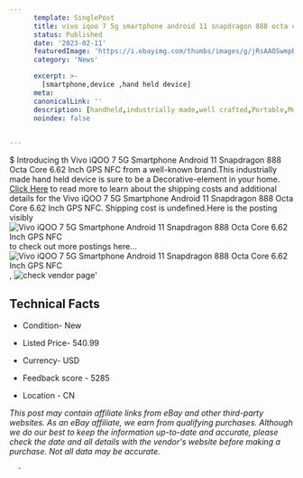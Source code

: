 ```yaml
---
      template: SinglePost
      title: vivo iqoo 7 5g smartphone android 11 snapdragon 888 octa core 6 62 inch gps nfc
      status: Published
      date: '2023-02-11'
      featuredImage: 'https://i.ebayimg.com/thumbs/images/g/jRsAAOSwmpBgDtxD/s-l225.jpg'
      category: 'News'

      excerpt: >-
        [smartphone,device ,hand held device]
      meta:
      canonicalLink: ''
      description: [handheld,industrially made,well crafted,Portable,Mobile,Compact,Convenient,Lightweight,Maneuverable,Man-portable,Miniature,Carriable,Hand-held,Light,Holdable,Transportable,Mobile device,Pocket-sized,On-the-go,Wireless,Cordless,Compact size,Convenient size, smartphone,device ,hand held device]
      noindex: false
      

---
```

$
      Introducing th Vivo iQOO 7 5G Smartphone Android 11 Snapdragon 888 Octa Core 6.62 Inch GPS NFC from a well-known brand.This industrially made hand held device is sure to be a Decorative-element in your home. [Click Here](https://www.ebay.com/itm/154306230251?hash=item23ed5e37eb%3Ag%3AjRsAAOSwmpBgDtxD&mkevt=1&mkcid=1&mkrid=711-53200-19255-0&campid=%253CePNCampaignId%253E&customid=%253CreferenceId%253E&toolid=10049) to read more to learn about the shipping costs and additional details for the Vivo iQOO 7 5G Smartphone Android 11 Snapdragon 888 Octa Core 6.62 Inch GPS NFC. Shipping cost is undefined.Here is the posting visibly ![Vivo iQOO 7 5G Smartphone Android 11 Snapdragon 888 Octa Core 6.62 Inch GPS NFC](https://i.ebayimg.com/thumbs/images/g/jRsAAOSwmpBgDtxD/s-l225.jpg) to check out more postings here... ![Vivo iQOO 7 5G Smartphone Android 11 Snapdragon 888 Octa Core 6.62 Inch GPS NFC](https://i.ebayimg.com/images/g/jRsAAOSwmpBgDtxD/s-l960.jpg), ![check vendor page](https://origin-galleryplus.ebayimg.com/ws/web/154306230251_2_0_1/225x225.jpg,https://origin-galleryplus.ebayimg.com/ws/web/154306230251_3_0_1/225x225.jpg,https://origin-galleryplus.ebayimg.com/ws/web/154306230251_4_0_1/225x225.jpg,https://origin-galleryplus.ebayimg.com/ws/web/154306230251_5_0_1/225x225.jpg,https://origin-galleryplus.ebayimg.com/ws/web/154306230251_6_0_1/225x225.jpg,https://origin-galleryplus.ebayimg.com/ws/web/154306230251_7_0_1/225x225.jpg)'

      

 ## Technical Facts 



     
      

 - Condition- New 


      

 - Listed Price- 540.99 


      

 - Currency- USD 


      

 - Feedback score - 5285 


      

 - Location - CN 


      
      

 *_This post may contain affiliate links from eBay and other third-party websites. As an eBay affiliate, we earn from qualifying purchases. Although we do our best to keep the information up-to-date and accurate, please check the date and all details with the vendor's website before making a purchase. Not all data may be accurate._*




      -
